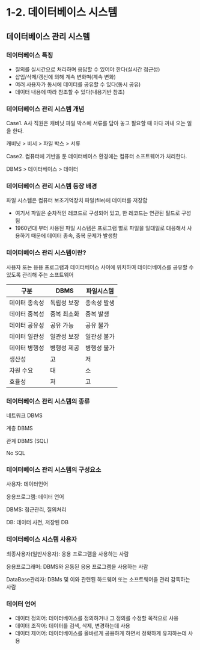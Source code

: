 # 1-2. 데이터베이스 시스템

## 데이터베이스 관리 시스템

### **데이터베이스 특징**

- 질의를 실시간으로 처리하며 응답할 수 있어야 한다(실시간 접근성)
- 삽입/삭제/갱신에 의해 계속 변화며(계속 변화)
- 여러 사용자가 동시에 데이터를 공유할 수 있다(동시 공유)
- 데이터 내용에 따라 참조할 수 있다(내용기반 참조)

### **데이터베이스 관리 시스템 개념**

Case1. A사 직원은 캐비닛 파일 박스에 서류를 담아 놓고 필요할 때 마다 꺼내 오는 일을 한다.

캐비닛 > 비서 > 파일 박스 > 서류

Case2. 컴퓨터에 기반을 둔 데이터베이스 환경에는 컴퓨터 소프트웨어가 처리한다.

DBMS > 데이터베이스 > 데이터

### **데이터베이스 관리 시스템 등장 배경**

파일 시스템은 컴퓨터 보조기억장치 파일(file)에 데이터를 저장함

- 여기서 파일은 순차적인 레코드로 구성되어 있고, 한 레코드는 연관된 필드로 구성됨
- 1960년대 부터 사용된 파일 시스템은 프로그램 별로 파일을 일대일로 대응해서 사용하기 때문에 데이터 종속, 중복 문제가 발생함

### **데이터베이스 관리 시스템이란?**

사용자 또는 응용 프로그램과 데이터베이스 사이에 위치하여 데이터베이스를 공유할 수 있도록 관리해 주는 소프트웨어

| 구분 | DBMS | 파일시스템 |
| --- | --- | --- |
| 데이터 종속성 | 독립성 보장 | 종속성 발생 |
| 데이터 중복성 | 중복 최소화 | 중복 발생 |
| 데이터 공유성 | 공유 가능 | 공유 불가 |
| 데이터 일관성 | 일관성 보장 | 일관성 불가 |
| 데이터 병행성 | 병행성 제공 | 병행성 불가 |
| 생산성 | 고 | 저 |
| 자원 수요 | 대 | 소 |
| 효율성 | 저 | 고 |

### **데이터베이스 관리 시스템의 종류**

네트워크 DBMS

계층 DBMS

관계 DBMS (SQL)

No SQL

### **데이터베이스 관리 시스템의 구성요소**

사용자: 데이터언어

응용프로그램: 데이터 언어

DBMS: 접근관리, 질의처리

DB: 데이터 사전, 저장된 DB

### 데이터베이스 시스템 사용자

최종사용자(일반사용자): 응용 프로그램을 사용하는 사람

응용프로그래머: DBMS와 욘동된 응용 프로그램을 사용하는 사람

DataBase관리자: DBMs 및 이와 관련된 하드웨어 또는 소프트웨어을 관리 감독하는 사람

### **데이터 언어**

- 데이터 정의어: 데이터베이스를 정의하거나 그 정의를 수정할 목적으로 사용
- 데이터 조작어: 데이터를 검색, 삭제, 변경하는데 사용
- 데이터 제어어: 데이터베이스를 올바르게 공용하게 하면서 정확하게 유지하는데 사용